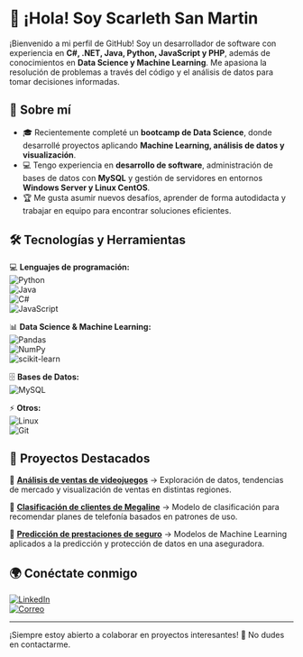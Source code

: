 # 👋 ¡Hola! Soy Scarleth San Martin

¡Bienvenido a mi perfil de GitHub! Soy un desarrollador de software con experiencia en **C#, .NET, Java, Python, JavaScript y PHP**, además de conocimientos en **Data Science y Machine Learning**. Me apasiona la resolución de problemas a través del código y el análisis de datos para tomar decisiones informadas.  

## 🚀 Sobre mí  

- 🎓 Recientemente completé un **bootcamp de Data Science**, donde desarrollé proyectos aplicando **Machine Learning, análisis de datos y visualización**.  
- 💻 Tengo experiencia en **desarrollo de software**, administración de bases de datos con **MySQL** y gestión de servidores en entornos **Windows Server y Linux CentOS**.  
- 🏆 Me gusta asumir nuevos desafíos, aprender de forma autodidacta y trabajar en equipo para encontrar soluciones eficientes.  

## 🛠️ Tecnologías y Herramientas  

💻 **Lenguajes de programación:**  
![Python](https://img.shields.io/badge/Python-3776AB?style=for-the-badge&logo=python&logoColor=white)  
![Java](https://img.shields.io/badge/Java-ED8B00?style=for-the-badge&logo=openjdk&logoColor=white)  
![C#](https://img.shields.io/badge/C%23-239120?style=for-the-badge&logo=c-sharp&logoColor=white)  
![JavaScript](https://img.shields.io/badge/JavaScript-F7DF1E?style=for-the-badge&logo=javascript&logoColor=black)  

📊 **Data Science & Machine Learning:**  
![Pandas](https://img.shields.io/badge/Pandas-150458?style=for-the-badge&logo=pandas&logoColor=white)  
![NumPy](https://img.shields.io/badge/NumPy-013243?style=for-the-badge&logo=numpy&logoColor=white)  
![scikit-learn](https://img.shields.io/badge/scikit--learn-F7931E?style=for-the-badge&logo=scikit-learn&logoColor=white)  

🗄️ **Bases de Datos:**  
![MySQL](https://img.shields.io/badge/MySQL-4479A1?style=for-the-badge&logo=mysql&logoColor=white)  

⚡ **Otros:**  
![Linux](https://img.shields.io/badge/Linux-FCC624?style=for-the-badge&logo=linux&logoColor=black)  
![Git](https://img.shields.io/badge/Git-F05032?style=for-the-badge&logo=git&logoColor=white)  

## 📌 Proyectos Destacados  

🔹 **[Análisis de ventas de videojuegos](https://github.com/tuusuario/proyecto-videojuegos)** → Exploración de datos, tendencias de mercado y visualización de ventas en distintas regiones.  

🔹 **[Clasificación de clientes de Megaline](https://github.com/tuusuario/proyecto-megaline)** → Modelo de clasificación para recomendar planes de telefonía basados en patrones de uso.  

🔹 **[Predicción de prestaciones de seguro](https://github.com/tuusuario/proyecto-seguros)** → Modelos de Machine Learning aplicados a la predicción y protección de datos en una aseguradora.  

## 🌍 Conéctate conmigo  

[![LinkedIn](https://img.shields.io/badge/LinkedIn-0A66C2?style=for-the-badge&logo=linkedin&logoColor=white)](https://www.linkedin.com/in/tu-perfil/)  
[![Correo](https://img.shields.io/badge/Gmail-D14836?style=for-the-badge&logo=gmail&logoColor=white)](mailto:tuemail@gmail.com)  

---

¡Siempre estoy abierto a colaborar en proyectos interesantes! 🚀 No dudes en contactarme.  
